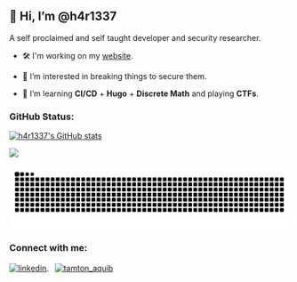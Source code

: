 ## 👋 Hi, I’m @h4r1337


A self proclaimed and self taught developer and security researcher.

- 🛠️  I'm working on my [website](https://h4r1337.github.io/).

- 👀 I’m interested in breaking things to secure them.

- 🌱 I’m learning **CI/CD** + **Hugo** + **Discrete Math** and playing **CTFs**.

### GitHub Status:

[![h4r1337's GitHub stats](https://github-readme-stats.vercel.app/api?username=h4r1337&custom_title=My%20Github%20Stat's&show_icons=true&theme=gruvbox&border_radius=10&hide_border=true&include_all_commits=true&count_private=true&bg_color=15,0d1117,282828)](https://github.com/anuraghazra/github-readme-stats)

<img
  src="https://cr-skills-chart-widget.azurewebsites.net/api/api?username=h4r1337&width=820"
/>

![](https://github.com/FMCalisto/FMCalisto/blob/output/github-contribution-grid-snake.svg)

### Connect with me:
<p align="left">
<a href="https://www.linkedin.com/in/hari-sankar-rs-4bb222203/" target="blank">
	<img align="center" src="https://img.icons8.com/color/100/0000/linkedin.png" alt="linkedin" width="32"/>
</a>&ensp;
<a href="https://twitter.com/h4r1337" target="blank">
	<img align="center" target="_blank" src="https://img.icons8.com/plasticine/100/000000/twitter--v2.png" alt="tamton_aquib" width="30" />
</a>
</p>
